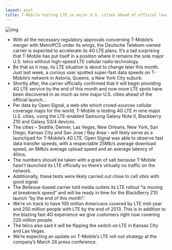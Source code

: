 ```yaml
---
layout: post
title: T-Mobile testing LTE in major U.S. cities ahead of official launch later this month
---
```

![img](http://media.idownloadblog.com/wp-content/uploads/2013/03/t-mobile-lte.png)
* With all the necessary regulatory approvals concerning T-Mobile’s merger with MetroPCS under its wings, the Deutsche Telekom-owned carrier is expected to accelerate its 4G LTE plans. It’s a tad surprising that T-Mobile has put itself in a position where it remains the sole major U.S. telco without high-speed LTE cellular radio technology.
* Be that as it may, its LTE situation is about to change later this month. Just last week, a curious user spotted super-fast data speeds on T-Mobile’s network in Astoria, Queens, a New York City suburb.
* Shortly after, the carrier officially confirmed that it will begin providing 4G LTE service by the end of this month and now more LTE spots have been discovered in as much as nine major U.S. cities ahead of the official launch…
* Per data by Open Signal, a web site which crowd-sources cellular coverage maps for the world, T-Mobile is testing 4G LTE in nine major U.S. cities, using the LTE-enabled Samsung Galaxy Note II, Blackberry Z10 and Galaxy S3/4 devices.
* The cities – Seattle, Denver, Las Vegas, New Orleans, New York, San Diego, Kansas City and San Jose / Bay Area – will likely serve as a launchpad for T-Mobile’s 4G LTE. Open Signal was able to observe fast data transfer speeds, with a respectable 25Mb/s average download speed, an 8Mb/s average upload speed and an average latency of 40ms.
* The numbers should be taken with a grain of salt because T-Mobile hasn’t launched its LTE officially so there’s virtually no traffic on the network.
* Additionally, these tests were likely carried out close to cell sites with good signal.
* The Bellevue-based carrier told media outlets its LTE rollout “is moving at breakneck speed” and will be ready in time for the BlackBerry Z10 launch “by the end of this month”:
* We’re on track to have 100 million Americans covered by LTE mid-year and 200 million people with LTE by the end of 2013. This is in addition to the blazing fast 4G experience we give customers right now covering 220 million people.
* The telco also said it will be flipping the switch on LTE in Kansas City and Las Vegas.
* We’re expecting an update on T-Mobile’s LTE roll-out strategy at the company’s March 26 press conference.

